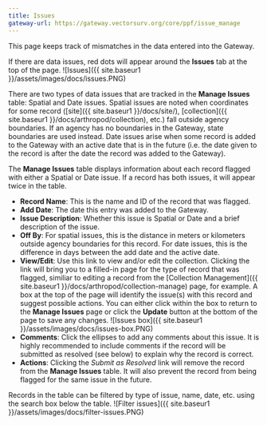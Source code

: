 ```yaml
---
title: Issues
gateway-url: https://gateway.vectorsurv.org/core/ppf/issue_manage
---
```


This page keeps track of mismatches in the data entered into the Gateway.

If there are data issues, red dots will appear around the **Issues** tab at the top of the page. ![Issues]({{ site.baseur1 }}/assets/images/docs/issues.PNG)

There are two types of data issues that are tracked in the **Manage Issues** table: Spatial and Date issues. Spatial issues are noted when coordinates for some record ([site]({{ site.baseur1 }}/docs/site/), [collection]({{ site.baseur1 }}/docs/arthropod/collection), etc.) fall outside agency boundaries. If an agency has no boundaries in the Gateway, state boundaries are used instead. Date issues arise when some record is added to the Gateway with an active date that is in the future (i.e. the date given to the record is after the date the record was added to the Gateway).

The **Manage Issues** table displays information about each record flagged with either a Spatial or Date issue. If a record has both issues, it will appear twice in the table.

- **Record Name**: This is the name and ID of the record that was flagged.
- **Add Date**: The date this entry was added to the Gateway.
- **Issue Description**: Whether this issue is Spatial or Date and a brief description of the issue.
- **Off By**: For spatial issues, this is the distance in meters or kilometers outside agency boundaries for this record. For date issues, this is the difference in days between the add date and the active date.
- **View/Edit**: Use this link to view and/or edit the collection. Clicking the link will bring you to a filled-in page for the type of record that was flagged, similiar to editing a record from the [Collection Management]({{ site.baseur1 }}/docs/arthropod/collection-manage) page, for example. A box at the top of the page will identify the issue(s) with this record and suggest possible actions. You can either click within the box to return to the **Manage Issues** page or click the **Update** button at the bottom of the page to save any changes.
  ![Issues box]({{ site.baseur1 }}/assets/images/docs/issues-box.PNG)
- **Comments**: Click the ellipses to add any comments about this issue. It is highly recommended to include comments if the record will be submitted as resolved (see below) to explain why the record is correct.
- **Actions**: Clicking the _Submit as Resolved_ link will remove the record from the **Manage Issues** table. It will also prevent the record from being flagged for the same issue in the future.

Records in the table can be filtered by type of issue, name, date, etc. using the search box below the table.
![Filter issues]({{ site.baseur1 }}/assets/images/docs/filter-issues.PNG)
